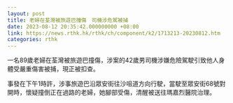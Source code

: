 ```yaml
---
layout: post
title: 老婦在荃灣被旅遊巴撞傷　司機涉危駕被捕
date: 2023-08-12 20:35:42.000000000 +08:00
link: https://news.rthk.hk/rthk/ch/component/k2/1713213-20230812.htm
categories: rthk
---
```


一名89歲老婦在荃灣被旅遊巴撞傷，涉案的42歲男司機涉嫌危險駕駛引致他人身體受嚴重傷害被捕，現正被扣查。

事發在下午1時許，涉事旅遊巴沿眾安街往沙咀道方向行駛，當駛至眾安街68號對開時，懷疑撞倒正在過路的老婦，她腳部受傷，清醒被送往瑪嘉烈醫院治理。
